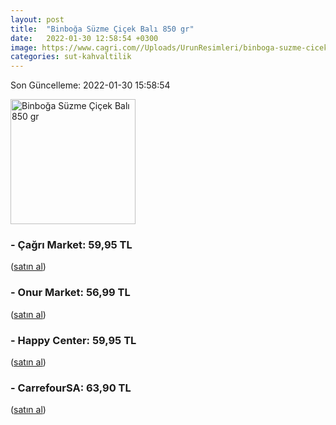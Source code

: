 ```yaml
---
layout: post
title:  "Binboğa Süzme Çiçek Balı 850 gr"
date:   2022-01-30 12:58:54 +0300
image: https://www.cagri.com//Uploads/UrunResimleri/binboga-suzme-cicek-bali-850-gr-5849.jpg
categories: sut-kahvaltilik
---
```


Son Güncelleme: 2022-01-30 15:58:54

<img src="https://www.cagri.com//Uploads/UrunResimleri/binboga-suzme-cicek-bali-850-gr-5849.jpg" width="200" alt="Binboğa Süzme Çiçek Balı 850 gr" />


### - Çağrı Market: 59,95 TL
 (<a target="_blank" href="https://www.cagri.com/binboga-suzme-cicek-bali-850-gr">satın al</a>)
### - Onur Market: 56,99 TL
 (<a target="_blank" href="https://www.onurmarket.com/product/binboga-cicek-bali-850-gr/0a2a998b-1caa-4af6-ba49-a51512528b8c">satın al</a>)
### - Happy Center: 59,95 TL
 (<a target="_blank" href="https://www.happycenter.com.tr/Product/?product_id=45104">satın al</a>)
### - CarrefourSA: 63,90 TL
 (<a target="_blank" href="https://www.carrefoursa.com/binboga-cicek-bali-850-g-p-30022597">satın al</a>)
